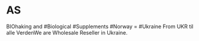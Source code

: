 # AS
BIOhaking and #Biological #Supplements #Norway = #Ukraine From UKR til alle VerdenWe are Wholesale Reseller in Ukraine.
